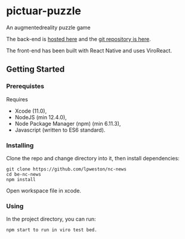 # pictuar-puzzle
An augmentedreality puzzle game

The back-end is [hosted here](https://pictuar-puzzle.herokuapp.com) and the [git repository is here](https://github.com/lpweston/pictuar-puzzle-backend).

The front-end has been built with React Native and uses ViroReact.

## Getting Started

### Prerequistes

Requires
- Xcode (11.0),
- NodeJS (min 12.4.0),
- Node Package Manager (npm) (min 6.11.3),
- Javascript (written to ES6 standard).

### Installing

Clone the repo and change directory into it, then install dependencies:

```
git clone https://github.com/lpweston/nc-news
cd be-nc-news
npm install
```
Open workspace file in xcode.

### Using

In the project directory, you can run:

```
npm start to run in viro test bed.
